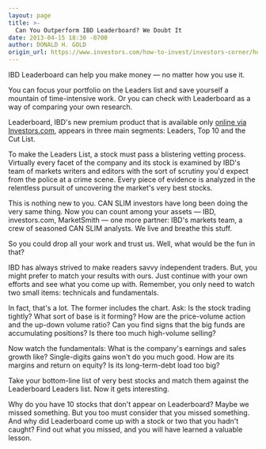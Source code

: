 ```yaml
---
layout: page
title: >-
  Can You Outperform IBD Leaderboard? We Doubt It
date: 2013-04-15 18:30 -0700
author: DONALD H. GOLD
origin_url: https://www.investors.com/how-to-invest/investors-corner/how-to-use-the-ibd-stock-leaderboard/
---
```


IBD Leaderboard can help you make money — no matter how you use it.

You can focus your portfolio on the Leaders list and save yourself a mountain of time-intensive work. Or you can check with Leaderboard as a way of comparing your own research.

Leaderboard, IBD's new premium product that is available only [online via Investors.com](https://www.investors.com/products/default.aspx?id=ldb-n&src=APA1BQ8), appears in three main segments: Leaders, Top 10 and the Cut List.

To make the Leaders List, a stock must pass a blistering vetting process. Virtually every facet of the company and its stock is examined by IBD's team of markets writers and editors with the sort of scrutiny you'd expect from the police at a crime scene. Every piece of evidence is analyzed in the relentless pursuit of uncovering the market's very best stocks.

This is nothing new to you. CAN SLIM investors have long been doing the very same thing. Now you can count among your assets — IBD, investors.com, MarketSmith — one more partner: IBD's markets team, a crew of seasoned CAN SLIM analysts. We live and breathe this stuff.

So you could drop all your work and trust us. Well, what would be the fun in that?

IBD has always strived to make readers savvy independent traders. But, you might prefer to match your results with ours. Just continue with your own efforts and see what you come up with. Remember, you only need to watch two small items: technicals and fundamentals.

In fact, that's a lot. The former includes the chart. Ask: Is the stock trading tightly? What sort of base is it forming? How are the price-volume action and the up-down volume ratio? Can you find signs that the big funds are accumulating positions? Is there too much high-volume selling?

Now watch the fundamentals: What is the company's earnings and sales growth like? Single-digits gains won't do you much good. How are its margins and return on equity? Is its long-term-debt load too big?

Take your bottom-line list of very best stocks and match them against the Leaderboard Leaders list. Now it gets interesting.

Why do you have 10 stocks that don't appear on Leaderboard? Maybe we missed something. But you too must consider that you missed something. And why did Leaderboard come up with a stock or two that you hadn't caught? Find out what you missed, and you will have learned a valuable lesson.
